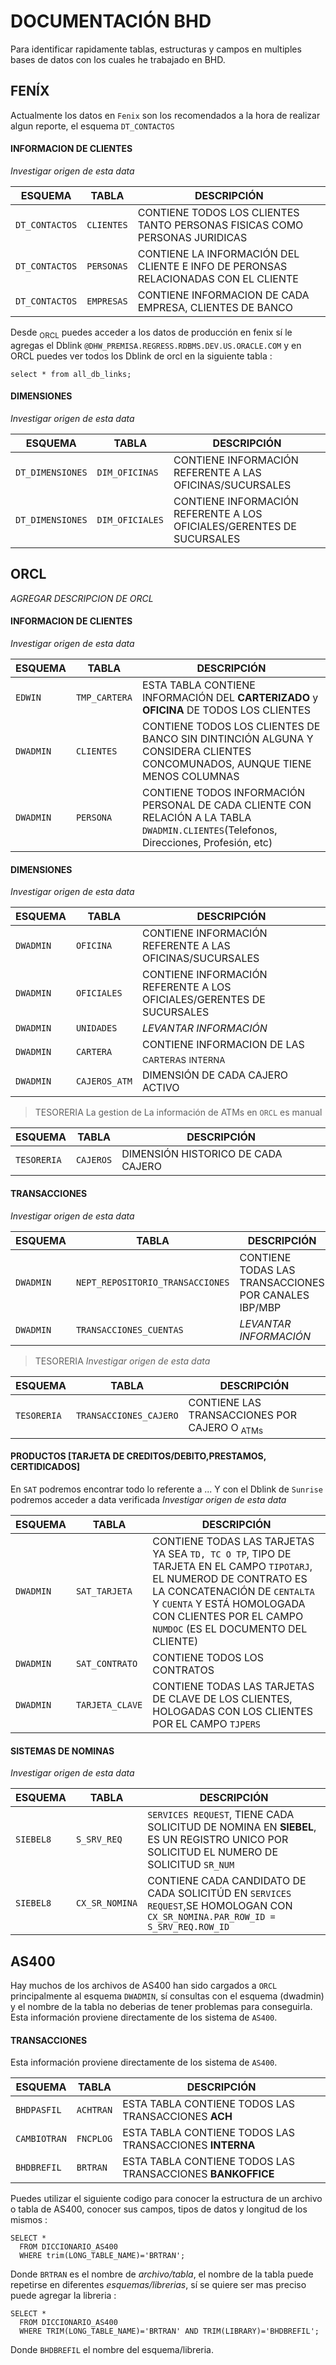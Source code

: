 # DOCUMENTACIÓN BHD 
Para identificar rapidamente tablas, estructuras y campos en multiples bases de datos con los cuales he trabajado en BHD.

## FENÍX
Actualmente los datos en `Fenix` son los recomendados a la hora de realizar algun reporte, el esquema `DT_CONTACTOS`

#### INFORMACION DE CLIENTES
*Investigar origen de esta data*

| ESQUEMA        | TABLA      | DESCRIPCIÓN                                                                                  |
| -------------- | -----------| -------------------------------------------------------------------------------------------- |
| `DT_CONTACTOS` | `CLIENTES` | CONTIENE TODOS LOS CLIENTES TANTO PERSONAS FISICAS COMO PERSONAS JURIDICAS                   |
| `DT_CONTACTOS` | `PERSONAS` | CONTIENE LA INFORMACIÓN DEL CLIENTE E INFO DE PERONSAS RELACIONADAS CON EL CLIENTE           |                         
| `DT_CONTACTOS` | `EMPRESAS` | CONTIENE INFORMACION DE CADA EMPRESA, CLIENTES DE BANCO                                      |

Desde <sub>ORCL</sub> puedes acceder a los datos de producción en fenix sí le agregas el Dblink `@DHW_PREMISA.REGRESS.RDBMS.DEV.US.ORACLE.COM` y en ORCL puedes ver todos los Dblink de orcl en la siguiente tabla : 
``` 
select * from all_db_links;
```
#### DIMENSIONES 
*Investigar origen de esta data*

| ESQUEMA          | TABLA          | DESCRIPCIÓN                                                                                                |
| ---------------- | -------------- | ---------------------------------------------------------------------------------------------------------- |
| `DT_DIMENSIONES` | `DIM_OFICINAS` | CONTIENE INFORMACIÓN REFERENTE A LAS OFICINAS/SUCURSALES                                                   |
| `DT_DIMENSIONES` | `DIM_OFICIALES`| CONTIENE INFORMACIÓN REFERENTE A LOS OFICIALES/GERENTES DE SUCURSALES                                      |


## ORCL
*AGREGAR DESCRIPCION DE ORCL*

#### INFORMACION DE CLIENTES
*Investigar origen de esta data*

| ESQUEMA    | TABLA          | DESCRIPCIÓN                                                                                                                          |
| ---------- | -------------- | -------------------------------------------------------------------------------------------------------------------------------------- |
| `EDWIN`    | `TMP_CARTERA`  | ESTA TABLA CONTIENE INFORMACIÓN DEL **CARTERIZADO** y **OFICINA** DE TODOS LOS CLIENTES                                               |
| `DWADMIN`  | `CLIENTES`     | CONTIENE TODOS LOS CLIENTES DE BANCO SIN DINTINCIÓN ALGUNA Y CONSIDERA CLIENTES CONCOMUNADOS, AUNQUE TIENE MENOS COLUMNAS             |
| `DWADMIN`  | `PERSONA`      | CONTIENE TODOS INFORMACIÓN PERSONAL DE CADA CLIENTE CON RELACIÓN A LA TABLA `DWADMIN.CLIENTES`(Telefonos, Direcciones, Profesión, etc)|

#### DIMENSIONES
*Investigar origen de esta data*

| ESQUEMA   | TABLA          | DESCRIPCIÓN                                                                                                |
| --------- | -------------- | ---------------------------------------------------------------------------------------------------------- |
| `DWADMIN` | `OFICINA`      | CONTIENE INFORMACIÓN REFERENTE A LAS OFICINAS/SUCURSALES                                                   |
| `DWADMIN` | `OFICIALES`    | CONTIENE INFORMACIÓN REFERENTE A LOS OFICIALES/GERENTES DE SUCURSALES                                      | 
| `DWADMIN` | `UNIDADES`     | *LEVANTAR INFORMACIÓN*                                                                                     |
| `DWADMIN` | `CARTERA`      | CONTIENE INFORMACION DE LAS <sub>CARTERAS</sub>  <sub> INTERNA </sub>                                      | 
| `DWADMIN` | `CAJEROS_ATM`  | DIMENSIÓN DE CADA CAJERO ACTIVO                                                                            |

> TESORERIA
La gestion de La información de ATMs en `ORCL` es manual

| ESQUEMA     | TABLA          | DESCRIPCIÓN                                                                                                |
| ----------- | -------------- | -----------------------------------------------------------------------------------------------------------|
| `TESORERIA` | `CAJEROS`      | DIMENSIÓN HISTORICO DE CADA CAJERO                                                                         |


#### TRANSACCIONES
*Investigar origen de esta data*

| ESQUEMA     | TABLA                            | DESCRIPCIÓN                                                                              |
| ----------- | ---------------------------------| -----------------------------------------------------------------------------------------|
| `DWADMIN`   | `NEPT_REPOSITORIO_TRANSACCIONES` | CONTIENE TODAS LAS TRANSACCIONES POR CANALES IBP/MBP                                     |
| `DWADMIN`   | `TRANSACCIONES_CUENTAS`          | *LEVANTAR INFORMACIÓN*                                                                   |

> TESORERIA
*Investigar origen de esta data*

| ESQUEMA     | TABLA                            | DESCRIPCIÓN                                                                              |
| ----------- | ---------------------------------| -----------------------------------------------------------------------------------------|
| `TESORERIA` | `TRANSACCIONES_CAJERO`           | CONTIENE LAS TRANSACCIONES POR CAJERO O<sub> ATMs </sub>                                 |

#### PRODUCTOS [TARJETA DE CREDITOS/DEBITO,PRESTAMOS, CERTIDICADOS]
En `SAT` podremos encontrar todo lo referente a ... Y con el Dblink de `Sunrise` podremos acceder a data verificada
*Investigar origen de esta data*

| ESQUEMA     | TABLA          | DESCRIPCIÓN                                                                                                |
| ----------- | -------------- | -----------------------------------------------------------------------------------------------------------|
| `DWADMIN`   | `SAT_TARJETA`  | CONTIENE TODAS LAS TARJETAS YA SEA `TD, TC O TP`, TIPO DE TARJETA EN EL CAMPO `TIPOTARJ`, EL NUMEROD DE CONTRATO ES LA CONCATENACIÓN DE `CENTALTA` Y  `CUENTA` Y ESTÁ HOMOLOGADA CON CLIENTES POR EL CAMPO `NUMDOC` (ES EL DOCUMENTO DEL CLIENTE)|
| `DWADMIN`   | `SAT_CONTRATO` | CONTIENE TODOS LOS CONTRATOS |
| `DWADMIN`   | `TARJETA_CLAVE`| CONTIENE TODAS LAS TARJETAS DE CLAVE DE LOS CLIENTES, HOLOGADAS CON LOS CLIENTES POR EL CAMPO `TJPERS`     |

#### SISTEMAS DE NOMINAS
*Investigar origen de esta data*

| ESQUEMA     | TABLA           | DESCRIPCIÓN                                                                                                                         |
| ----------- | --------------- | ----------------------------------------------------------------------------------------------------------------------------------- |
| `SIEBEL8`   | `S_SRV_REQ`     | `SERVICES REQUEST`, TIENE CADA SOLICITUD DE NOMINA EN **SIEBEL**, ES UN REGISTRO UNICO POR SOLICITUD EL NUMERO DE SOLICITUD `SR_NUM`|
| `SIEBEL8`   | `CX_SR_NOMINA`  | CONTIENE CADA CANDIDATO DE CADA SOLICITÚD EN `SERVICES REQUEST`,SE HOMOLOGAN CON `CX_SR_NOMINA.PAR_ROW_ID = S_SRV_REQ.ROW_ID`       |

## AS400
Hay muchos de los archivos de AS400 han sido cargados a `ORCL` principalmente al esquema `DWADMIN`, sí consultas con el esquema (dwadmin) y el nombre de la tabla no deberias de tener problemas para conseguirla. Esta información proviene directamente de los sistema de `AS400`.

#### TRANSACCIONES 
Esta información proviene directamente de los sistema de `AS400`.

| ESQUEMA     | TABLA          | DESCRIPCIÓN                                                                              |
| ----------- | -------------- | -----------------------------------------------------------------------------------------|
| `BHDPASFIL` | `ACHTRAN`      | ESTA TABLA CONTIENE TODOS LAS TRANSACCIONES **ACH**                                      |
| `CAMBIOTRAN`| `FNCPLOG`      | ESTA TABLA CONTIENE TODOS LAS TRANSACCIONES **INTERNA**                                  |
| `BHDBREFIL` | `BRTRAN`       | ESTA TABLA CONTIENE TODOS LAS TRANSACCIONES **BANKOFFICE**                               |

Puedes utilizar el siguiente codigo para conocer la estructura de un archivo o tabla de AS400, conocer sus campos, tipos de datos y longitud de los mismos : 

```
SELECT * 
  FROM DICCIONARIO_AS400
  WHERE trim(LONG_TABLE_NAME)='BRTRAN';
```
Donde `BRTRAN` es el nombre de *archivo/tabla*, el nombre de la tabla puede repetirse en diferentes *esquemas/librerias*, sí se quiere ser mas preciso puede agregar la libreria : 
``` 
SELECT * 
  FROM DICCIONARIO_AS400
  WHERE TRIM(LONG_TABLE_NAME)='BRTRAN' AND TRIM(LIBRARY)='BHDBREFIL';
``` 
Donde `BHDBREFIL` el  nombre del esquema/libreria.




